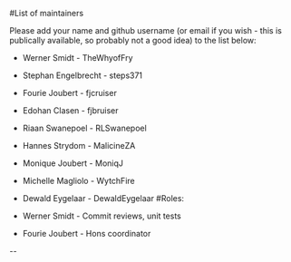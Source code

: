 #List of maintainers

Please add your name and github username (or email if you wish - this is publically available, so probably not a good idea) to the list below:

* Werner Smidt - TheWhyofFry
* Stephan Engelbrecht - steps371
* Fourie Joubert - fjcruiser
* Edohan Clasen - fjbruiser
* Riaan Swanepoel - RLSwanepoel
* Hannes Strydom - MalicineZA
* Monique Joubert - MoniqJ
* Michelle Magliolo - WytchFire
* Dewald Eygelaar - DewaldEygelaar
#Roles:

* Werner Smidt - Commit reviews, unit tests
* Fourie Joubert - Hons coordinator


--
